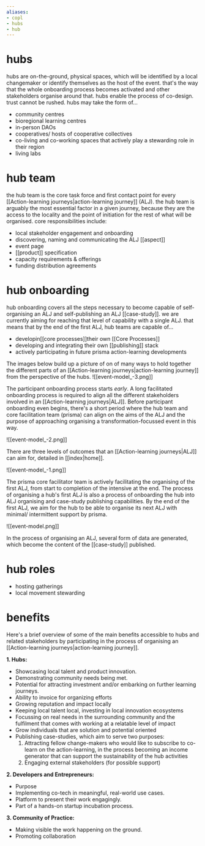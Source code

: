 ```yaml
---
aliases:
- copl
- hubs
- hub
---
```


# hubs
hubs are on-the-ground, physical spaces, which will be identified by a local changemaker or identify themselves as the host of the event. that's the way that the whole onboarding process becomes activated and other stakeholders organise around that. hubs enable the process of co-design. trust cannot be rushed. hubs may take the form of...

- community centres
- bioregional learning centres
- in-person DAOs
- cooperatives/ hosts of cooperative collectives
- co-living and co-working spaces that actively play a stewarding role in their region
- living labs
# hub team
the hub team is the core task force and first contact point for every [[Action-learning journeys|action-learning journey]] (ALJ). the hub team is arguably the most essential factor in a given journey, because they are the access to the locality and the point of initiation for the rest of what will be organised. core responsibilities include:

- local stakeholder engagement and onboarding
- discovering, naming and communicating the ALJ [[aspect]]
- event page
- [[product]] specification 
- capacity requirements & offerings
- funding distribution agreements
# hub onboarding
hub onboarding covers all the steps necessary to become capable of self-organising an ALJ and self-publishing an ALJ [[case-study]]. we are currently aiming for reaching that level of capability with a single ALJ. that means that by the end of the first ALJ, hub teams are capable of... 

- developin[[core processes]]their own [[Core Processes]]
- developing and integrating their own [[publishing]] stack 
- actively participating in future prisma action-learning developments

The images below build up a picture of on of many ways to hold together the different parts of an [[Action-learning journeys|action-learning journey]] from the perspective of the hubs. 
![[event-model_-3.png]]

The participant onboarding process starts *early*. A long facilitated onboarding process is required to align all the different stakeholders involved in an [[Action-learning journeys|ALJ]]. Before participant onboarding even begins, there's a short period where the hub team and core facilitation team (prisma) can align on the aims of the ALJ and the purpose of approaching organising a transformation-focussed event in this way. 

![[event-model_-2.png]]

There are three levels of outcomes that an [[Action-learning journeys|ALJ]] can aim for, detailed in [[index|home]]. 

![[event-model_-1.png]]

The prisma core facilitator team is actively facilitating the organising of the first ALJ, from start to completion of the intensive at the end. The process of organising a hub's first ALJ is also a process of onboarding the hub into ALJ organising and case-study publishing capabilities. By the end of the first ALJ, we aim for the hub to be able to organise its next ALJ with minimal/ intermittent support by prisma. 

![[event-model.png]]

In the process of organising an ALJ, several form of data are generated, which become the content of the [[case-study]] published. 
# hub roles
- hosting gatherings
- local movement stewarding
# benefits
Here's a brief overview of some of the main benefits accessible to hubs and related stakeholders by participating in the process of organising an [[Action-learning journeys|action-learning journey]].

**1. Hubs:**

- Showcasing local talent and product innovation.
- Demonstrating community needs being met.
- Potential for attracting investment and/or embarking on further learning journeys.
- Ability to invoice for organizing efforts
- Growing reputation and impact locally
- Keeping local talent local, investing in local innovation ecosystems
- Focussing on real needs in the surrounding community and the fulfilment that comes with working at a relatable level of impact
- Grow individuals that are solution and potential oriented
- Publishing case-studies, which aim to serve two purposes:
	1. Attracting fellow change-makers who would like to subscribe to co-learn on the action-learning, in the process becoming an income generator that can support the sustainability of the hub activities
	2. Engaging external stakeholders (for possible support)

**2. Developers and Entrepreneurs:**

- Purpose
- Implementing co-tech in meaningful, real-world use cases.
- Platform to present their work engagingly.
- Part of a hands-on startup incubation process.

**3. Community of Practice:**

- Making visible the work happening on the ground.
- Promoting collaboration